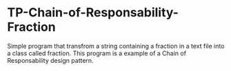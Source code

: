 # TP-Chain-of-Responsability-Fraction

Simple program that transfrom a string containing a fraction in a text file into a class called fraction.
This program is a example of a Chain of Responsability design pattern.
